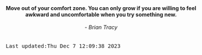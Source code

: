
<div align="center"><b><span>Move out of your comfort zone. You can only grow if you are willing to feel awkward and uncomfortable when you try something new.</span></b><br><br><i> - Brian Tracy</i></div>
<br><br><kbd>Last updated:Thu Dec  7 12:09:38 2023</kbd>